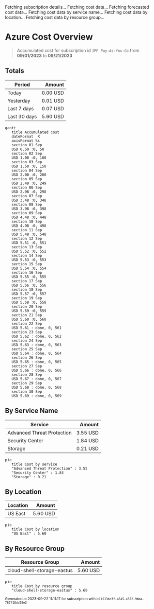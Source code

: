 Fetching subscription details...
Fetching cost data...
Fetching forecasted cost data...
Fetching cost data by service name...
Fetching cost data by location...
Fetching cost data by resource group...
# Azure Cost Overview

> Accumulated cost for subscription id `JPF Pay-As-You-Go` from **09/01/2023** to **09/21/2023**

## Totals

|Period|Amount|
|---|---:|
|Today|0.00 USD|
|Yesterday|0.01 USD|
|Last 7 days|0.07 USD|
|Last 30 days|5.60 USD|

```mermaid
gantt
   title Accumulated cost
   dateFormat  X
   axisFormat %s
   section 01 Sep
   USD 0.50 :0, 50
   section 02 Sep
   USD 1.00 :0, 100
   section 03 Sep
   USD 1.50 :0, 150
   section 04 Sep
   USD 2.00 :0, 200
   section 05 Sep
   USD 2.49 :0, 249
   section 06 Sep
   USD 2.98 :0, 298
   section 07 Sep
   USD 3.48 :0, 348
   section 08 Sep
   USD 3.98 :0, 398
   section 09 Sep
   USD 4.48 :0, 448
   section 10 Sep
   USD 4.98 :0, 498
   section 11 Sep
   USD 5.48 :0, 548
   section 12 Sep
   USD 5.51 :0, 551
   section 13 Sep
   USD 5.52 :0, 552
   section 14 Sep
   USD 5.53 :0, 553
   section 15 Sep
   USD 5.54 :0, 554
   section 16 Sep
   USD 5.55 :0, 555
   section 17 Sep
   USD 5.56 :0, 556
   section 18 Sep
   USD 5.57 :0, 557
   section 19 Sep
   USD 5.58 :0, 558
   section 20 Sep
   USD 5.59 :0, 559
   section 21 Sep
   USD 5.60 :0, 560
   section 22 Sep
   USD 5.61 : done, 0, 561
   section 23 Sep
   USD 5.62 : done, 0, 562
   section 24 Sep
   USD 5.63 : done, 0, 563
   section 25 Sep
   USD 5.64 : done, 0, 564
   section 26 Sep
   USD 5.65 : done, 0, 565
   section 27 Sep
   USD 5.66 : done, 0, 566
   section 28 Sep
   USD 5.67 : done, 0, 567
   section 29 Sep
   USD 5.68 : done, 0, 568
   section 30 Sep
   USD 5.69 : done, 0, 569
```

## By Service Name

|Service|Amount|
|---|---:|
|Advanced Threat Protection|3.55 USD|
|Security Center|1.84 USD|
|Storage|0.21 USD|

```mermaid
pie
   title Cost by service
   "Advanced Threat Protection" : 3.55
   "Security Center" : 1.84
   "Storage" : 0.21
```

## By Location

|Location|Amount|
|---|---:|
|US East|5.60 USD|

```mermaid
pie
   title Cost by location
   "US East" : 5.60
```

## By Resource Group

|Resource Group|Amount|
|---|---:|
|cloud-shell-storage-eastus|5.60 USD|

```mermaid
pie
   title Cost by resource group
   "cloud-shell-storage-eastus" : 5.60
```

<sup>Generated at 2023-09-22 11:11:17 for subscription with id `4913be3f-a345-4652-9bba-767418dd25e3`</sup>
